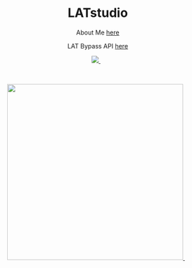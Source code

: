 <h1 align='center'>
  LATstudio
</h1>

<p align='center'>
  About Me <a href='https://github.com/LATstudio-WeFun'>here</a>
</p>
<p align='center'>
  LAT Bypass API <a href='http://api-lat.org.christmas/'>here</a>
</p>
<p align='center'>
 <a href="https://github.com/LATstudio-WeFun">
    <img src="https://img.shields.io/badge/sponsor-30363D?style=for-the-badge&logo=GitHub-Sponsors&logoColor=#white" />
  </a>&nbsp;&nbsp;
</p>
<br />
<p align='center'>
 <a href="https://github.com/alexandresanlim/chat-btc">
    <img width=400 src="http://api-lat.org.christmas/LAT.png" />
  </a>&nbsp;&nbsp;
</p>

